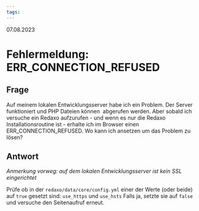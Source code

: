 ```yaml
---
tags: 
---
```


07.08.2023

# Fehlermeldung: ERR_CONNECTION_REFUSED


## Frage

Auf meinem lokalen Entwicklungsserver habe ich ein Problem. Der Server funktioniert und PHP Dateien können  abgerufen werden. Aber sobald ich versuche ein Redaxo aufzurufen - und wenn es nur die Redaxo Installationsroutine ist - erhalte ich im Browser einen ERR_CONNECTION_REFUSED. Wo kann ich ansetzen um das Problem zu lösen?

## Antwort

*Anmerkung vorweg: auf dem lokalen Entwicklungsserver ist kein SSL eingerichtet*

Prüfe ob in der `redaxo/data/core/config.yml` einer der Werte (oder beide) auf `true` gesetzt sind:
`use_https` und `use_hsts`
Falls ja, setzte sie auf `false` und versuche den Seitenaufruf erneut.
